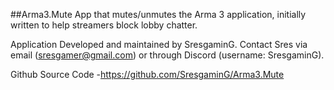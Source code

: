 ##Arma3.Mute
App that mutes/unmutes the Arma 3 application, initially written to help streamers block lobby chatter.

Application Developed and maintained by SresgaminG. Contact Sres via email (sresgamer@gmail.com) or through Discord (username: SresgaminG).

Github Source Code -https://github.com/SresgaminG/Arma3.Mute
